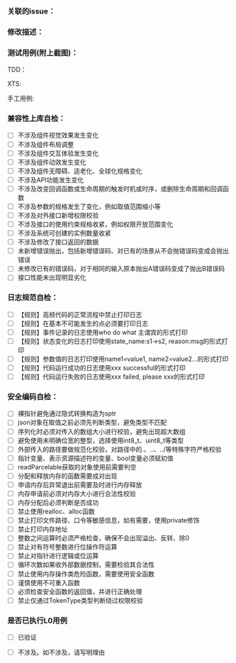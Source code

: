 ### 关联的issue：

### 修改描述：

### 测试用例(附上截图)：
TDD：

XTS:

手工用例:


### 兼容性上库自检：
- [ ] 不涉及组件视觉效果发生变化
- [ ] 不涉及组件布局调整
- [ ] 不涉及组件交互体验发生变化
- [ ] 不涉及组件动效发生变化
- [ ] 不涉及组件无障碍、适老化、全球化规格变化
- [ ] 不涉及API功能发生变化
- [ ] 不涉及改变回调函数或生命周期的触发时机或时序，或删除生命周期和回调函数
- [ ] 不涉及参数的规格发生了变化，例如取值范围缩小等
- [ ] 不涉及对外接口新增权限校验
- [ ] 不涉及接口的使用约束规格收紧，例如权限开放范围变化
- [ ] 不涉及系统可创建的实例数量收紧
- [ ] 不涉及修改了接口返回的数据
- [ ] 未新增错误抛出，包括新增错误码、对已有的场景从不会抛错误码变成会抛出错误
- [ ] 未修改已有的错误码，对于相同的输入原本抛出A错误码变成了抛出B错误码
- [ ] 接口性能未出现明显劣化

### 日志规范自检：
- [ ] 【规则】高频代码的正常流程中禁止打印日志
- [ ] 【规则】在基本不可能发生的点必须要打印日志
- [ ] 【规则】事件记录的日志使用who do what 主谓宾的形式打印
- [ ] 【规则】状态变化的日志打印使用state_name:s1->s2, reason:msg的形式打印
- [ ] 【规则】参数值的日志打印使用name1=value1, name2=value2…的形式打印
- [ ] 【规则】代码运行成功的日志使用xxx successful的形式打印
- [ ] 【规则】代码运行失败的日志使用xxx failed, please xxx的形式打印

### 安全编码自检：
- [ ] 裸指针避免通过隐式转换构造为sptr
- [ ] json对象在取值之前必须先判断类型，避免类型不匹配
- [ ] 序列化时必须对传入的数组大小进行校验，避免出现超大数组
- [ ] 避免使用未明确位宽的整型，选择使用int8_t、uint8_t等类型
- [ ] 外部传入的路径要做规范化校验，对路径中的.、..、../等特殊字符严格校验
- [ ] 指针变量、表示资源描述符的变量、bool变量必须赋初值
- [ ] readParcelable获取的对象使用前需要判空
- [ ] 分配和释放内存的函数需要成对出现
- [ ] 申请内存后异常退出前需要及时进行内存释放
- [ ] 内存申请前必须对内存大小进行合法性校验
- [ ] 内存分配后必须判断是否成功
- [ ] 禁止使用realloc、alloc函数
- [ ] 禁止打印文件路径、口令等敏感信息，如有需要，使用private修饰
- [ ] 禁止打印内存地址
- [ ] 整数之间运算时必须严格检查，确保不会出现溢出、反转、除0
- [ ] 禁止对有符号整数进行位操作符运算
- [ ] 禁止对指针进行逻辑或位运算
- [ ] 循环次数如果收外部数据控制，需要检验其合法性
- [ ] 禁止使用内存操作类危险函数，需要使用安全函数
- [ ] 谨慎使用不可重入函数
- [ ] 必须检查安全函数的返回值，并进行正确处理
- [ ] 禁止仅通过TokenType类型判断绕过权限校验

### 是否已执行L0用例
- [ ] 已验证
- [ ] 不涉及。如不涉及，请写明理由

